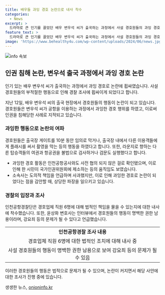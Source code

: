 ```yaml
---
title: 배우들 과잉 경호 논란으로 내사 착수
categories:
  - News
excerpt: >
  드라마로 큰 인기를 끌었던 배우 변우석 씨가 출국하는 과정에서 사설 경호원들의 과잉 경호로 논란에 휩싸였습니다. 출국 과정에서 경호원들이 공항 출입문을 임의로 막고, 여행객들에게 플래시를 쐈다는 주장이 제기되고 있습니다. 경찰은 해당 업체 직원들에 대한 조사에 착수했으며, 과잉 경호로 국가인권위원회에 제소되기도 했습니다. 해당 업체 직원들에 대한 업무방해죄와 강요죄 적용 여부가 조사 중에 있습니다. (150자)
feature_text: >
  드라마로 큰 인기를 끌었던 배우 변우석 씨가 출국하는 과정에서 사설 경호원들의 과잉 경호로 논란에 휩싸였습니다. 출국 과정에서 경호원들이 공항 출입문을 임의로 막고, 여행객들에게 플래시를 쐈다는 주장이 제기되고 있습니다. 경찰은 해당 업체 직원들에 대한 조사에 착수했으며, 과잉 경호로 국가인권위원회에 제소되기도 했습니다. 해당 업체 직원들에 대한 업무방해죄와 강요죄 적용 여부가 조사 중에 있습니다. (150자)
image: 'https://www.behealthy4u.com/wp-content/uploads/2024/06/news.jpg'
---
```


<p><img src="https://www.behealthy4u.com/wp-content/uploads/2024/06/news.jpg" alt="info 속보" /></p>

<h2 data-ke-size="size26">인권 침해 논란, 변우석 출국 과정에서 과잉 경호 논란</h2>

<p>인기 있는 배우 변우석 씨가 출국하는 과정에서 과잉 경호로 논란에 휩싸였습니다. 사설 경호원들의 부적절한 행동으로 인해 경찰 조사에 휩싸이게 되었다고 합니다.</p>

<p data-ke-size="size16">지난 12일, 배우 변우석 씨의 출국 현장에서 경호원들의 행동이 논란이 되고 있습니다. 경호원들은 변우석 씨가 공항을 이용하는 과정에서 과잉한 경호 행위를 하였고, 이로써 인권을 침해당한 사례로 지적되고 있습니다.</p>

<h3>과잉한 행동으로 논란의 여파</h3>

<p>경호원들은 출국장 게이트를 10분 동안 임의로 막거나, 출국장 내에서 다른 이용객들에게 플래시를 써서 촬영을 막는 등의 행동을 하였다고 합니다. 또한, 라운지로 향하는 다른 탑승객들의 여권과 항공권을 불법으로 검사하거나 검문도 실행했다고 합니다.</p>

<ul>
  <li>과잉한 경호 활동은 인천공항공사와도 사전 협의 되지 않은 걸로 확인됐으며, 이로 인해 한 시민이 국가인권위원회에 제소하는 등의 움직임도 보였습니다.</li>
  <li>소속사는 도의적 책임을 언급하며 사과했지만, 이로 인해 과잉한 경호로 논란이 되었다는 점을 감안할 때, 상당한 파장을 일으키고 있습니다.</li>
</ul>

<h3>경찰의 입장과 조사</h3>

<p>인천공항경찰단은 경호업체 직원 6명에 대해 법적인 책임을 물을 수 있는지에 대한 내사에 착수했습니다. 또한, 윤상화 변호사는 인터뷰에서 경호원들의 행동이 명백한 권한 남용이라며, 강요죄 등의 문제가 될 수 있다고 언급했습니다.</p>

<table>
  <tr>
    <td style="text-align: center; height: 17px;"><b>인천공항경찰 조사 내용</b></td>
  </tr>
  <tr>
    <td style="text-align: center; height: 17px;">경호업체 직원 6명에 대한 법적인 조치에 대해 내사 중</td>
  </tr>
  <tr>
    <td style="text-align: center; height: 17px;">사설 경호원들의 행동이 명백한 권한 남용으로 보여 강요죄 등의 문제가 될 수 있음</td>
  </tr>
</table>

<p>이러한 경호원들의 행동은 법적으로 문제가 될 수 있으며, 논란이 커지면서 해당 사안에 대한 조사가 진행 중에 있습니다.</p>
생생한 뉴스, <a href="https://onioninfo.kr" rel="dofollow">onioninfo.kr</a>



